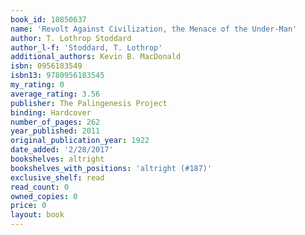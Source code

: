 ```yaml
---
book_id: 10850637
name: 'Revolt Against Civilization, the Menace of the Under-Man'
author: T. Lothrop Stoddard
author_l-f: 'Stoddard, T. Lothrop'
additional_authors: Kevin B. MacDonald
isbn: 0956183549
isbn13: 9780956183545
my_rating: 0
average_rating: 3.56
publisher: The Palingenesis Project
binding: Hardcover
number_of_pages: 262
year_published: 2011
original_publication_year: 1922
date_added: '2/28/2017'
bookshelves: altright
bookshelves_with_positions: 'altright (#187)'
exclusive_shelf: read
read_count: 0
owned_copies: 0
price: 0
layout: book
---
```

